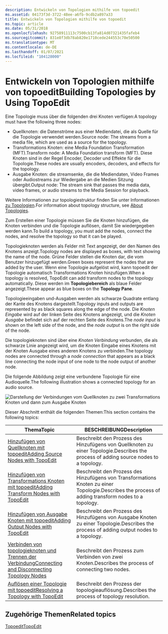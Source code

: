 ```yaml
---
description: Entwickeln von Topologien mithilfe von topoedit
ms.assetid: 04173f3d-3722-48ee-a6fb-9cdb2a897a33
title: Entwickeln von Topologien mithilfe von topoedit
ms.topic: article
ms.date: 05/31/2018
ms.openlocfilehash: 92758911113c7500cb13fa814d07321435fafeb4
ms.sourcegitcommit: 831e8f3db78ab820e1710cede244553c70e50500
ms.translationtype: MT
ms.contentlocale: de-DE
ms.lasthandoff: 01/07/2021
ms.locfileid: "104128000"
---
```

# <a name="building-topologies-by-using-topoedit"></a><span data-ttu-id="dd1f8-103">Entwickeln von Topologien mithilfe von topoedit</span><span class="sxs-lookup"><span data-stu-id="dd1f8-103">Building Topologies by Using TopoEdit</span></span>

<span data-ttu-id="dd1f8-104">Eine Topologie muss über die folgenden drei Knoten verfügen:</span><span class="sxs-lookup"><span data-stu-id="dd1f8-104">A topology must have the following three nodes:</span></span>

-   <span data-ttu-id="dd1f8-105">Quellknoten: die Datenströme aus einer Mediendatei, die als Quelle für die Topologie verwendet werden.</span><span class="sxs-lookup"><span data-stu-id="dd1f8-105">Source node: The streams from a media file, which are used as a source for the topology.</span></span>
-   <span data-ttu-id="dd1f8-106">Transformations Knoten: eine Media Foundation Transformation (MFT).</span><span class="sxs-lookup"><span data-stu-id="dd1f8-106">Transform node: A Media Foundation transform (MFT).</span></span> <span data-ttu-id="dd1f8-107">Diese Knoten sind in der Regel Encoder, Decoder und Effekte für die Topologie.</span><span class="sxs-lookup"><span data-stu-id="dd1f8-107">These nodes are usually encoders, decoders, and effects for the topology.</span></span>
-   <span data-ttu-id="dd1f8-108">Ausgabe Knoten: die streamsenke, die die Mediendaten, Video Frames oder Audiostreams zur Wiedergabe an die Medien Sitzung übergibt.</span><span class="sxs-lookup"><span data-stu-id="dd1f8-108">Output node: The stream sink that passes the media data, video frames, or audio streams to the Media Session for playback.</span></span>

<span data-ttu-id="dd1f8-109">Weitere Informationen zur topologiestruktur finden Sie unter Informationen [zu Topologien](about-topologies.md).</span><span class="sxs-lookup"><span data-stu-id="dd1f8-109">For information about topology structure, see [About Topologies](about-topologies.md).</span></span>

<span data-ttu-id="dd1f8-110">Zum Erstellen einer Topologie müssen Sie die Knoten hinzufügen, die Knoten verbinden und die Topologie auflösen, damit Sie wiedergegeben werden kann.</span><span class="sxs-lookup"><span data-stu-id="dd1f8-110">To build a topology, you must add the nodes, connect the nodes, and resolve the topology so that it can be played.</span></span>

<span data-ttu-id="dd1f8-111">Topologieknoten werden als Felder mit Text angezeigt, der den Namen des Knotens anzeigt.</span><span class="sxs-lookup"><span data-stu-id="dd1f8-111">Topology nodes are displayed as boxes, with text showing the name of the node.</span></span> <span data-ttu-id="dd1f8-112">Grüne Felder stellen die Knoten dar, die vom Benutzer hinzugefügt werden.</span><span class="sxs-lookup"><span data-stu-id="dd1f8-112">Green boxes represent the nodes that are added by the user.</span></span> <span data-ttu-id="dd1f8-113">Wenn eine Topologie aufgelöst wird, kann topoedit der Topologie automatisch Transformations Knoten hinzufügen.</span><span class="sxs-lookup"><span data-stu-id="dd1f8-113">When a topology is resolved, TopoEdit can add transform nodes to the topology automatically.</span></span> <span data-ttu-id="dd1f8-114">Diese werden im **Topologiebereich** als blaue Felder angezeigt.</span><span class="sxs-lookup"><span data-stu-id="dd1f8-114">These appear as blue boxes on the **Topology Pane**.</span></span>

<span data-ttu-id="dd1f8-115">Topologieeingaben und-Ausgaben werden als schwarze Quadrate entlang der Kante des Knotens dargestellt.</span><span class="sxs-lookup"><span data-stu-id="dd1f8-115">Topology inputs and outputs are represented by as black squares along the edge of the node.</span></span> <span data-ttu-id="dd1f8-116">Die *Knoten Eingabe* wird auf der linken Seite des Knotens angezeigt, und die *Knoten Ausgabe* befindet sich auf der rechten Seite des Knotens.</span><span class="sxs-lookup"><span data-stu-id="dd1f8-116">The *node input* is shown on the left side of the node, and the *node output* is on the right side of the node.</span></span>

<span data-ttu-id="dd1f8-117">Die topologieknoten sind über eine *Knoten Verbindung* verbunden, die als schwarze Linie angezeigt wird, um die Knoten Eingabe eines Knotens mit der Knoten Ausgabe eines anderen Knotens zu verbinden.</span><span class="sxs-lookup"><span data-stu-id="dd1f8-117">The topology nodes are connected through a *node connection* that appears as a black line connecting the node input of one node to the node output of another node.</span></span>

<span data-ttu-id="dd1f8-118">Die folgende Abbildung zeigt eine verbundene Topologie für eine Audioquelle.</span><span class="sxs-lookup"><span data-stu-id="dd1f8-118">The following illustration shows a connected topology for an audio source.</span></span>

![Darstellung der Verbindungen vom Quellknoten zu zwei Transformations Knoten und dann zum Ausgabe Knoten](images/e94b4cce-aa8a-497f-94c2-cc9dace17291.gif)

<span data-ttu-id="dd1f8-120">Dieser Abschnitt enthält die folgenden Themen:</span><span class="sxs-lookup"><span data-stu-id="dd1f8-120">This section contains the following topics:</span></span>



| <span data-ttu-id="dd1f8-121">Thema</span><span class="sxs-lookup"><span data-stu-id="dd1f8-121">Topic</span></span>                                                                                          | <span data-ttu-id="dd1f8-122">BESCHREIBUNG</span><span class="sxs-lookup"><span data-stu-id="dd1f8-122">Description</span></span>                                                    |
|------------------------------------------------------------------------------------------------|----------------------------------------------------------------|
| [<span data-ttu-id="dd1f8-123">Hinzufügen von Quellknoten mit topoedit</span><span class="sxs-lookup"><span data-stu-id="dd1f8-123">Adding Source Nodes with TopoEdit</span></span>](adding-source-nodes-with-topoedit.md)                     | <span data-ttu-id="dd1f8-124">Beschreibt den Prozess des Hinzufügens von Quellknoten zu einer Topologie.</span><span class="sxs-lookup"><span data-stu-id="dd1f8-124">Describes the process of adding source nodes to a topology.</span></span>    |
| [<span data-ttu-id="dd1f8-125">Hinzufügen von Transformations Knoten mit topoedit</span><span class="sxs-lookup"><span data-stu-id="dd1f8-125">Adding Transform Nodes with TopoEdit</span></span>](adding-transform-nodes-with-topoedit.md)               | <span data-ttu-id="dd1f8-126">Beschreibt den Prozess des Hinzufügens von Transformations Knoten zu einer Topologie.</span><span class="sxs-lookup"><span data-stu-id="dd1f8-126">Describes the process of adding transform nodes to a topology.</span></span> |
| [<span data-ttu-id="dd1f8-127">Hinzufügen von Ausgabe Knoten mit topoedit</span><span class="sxs-lookup"><span data-stu-id="dd1f8-127">Adding Output Nodes with TopoEdit</span></span>](adding-output-nodes-with-topoedit.md)                     | <span data-ttu-id="dd1f8-128">Beschreibt den Prozess des Hinzufügens von Ausgabe Knoten zu einer Topologie.</span><span class="sxs-lookup"><span data-stu-id="dd1f8-128">Describes the process of adding output nodes to a topology.</span></span>    |
| [<span data-ttu-id="dd1f8-129">Verbinden von topologieknoten und Trennen der Verbindung</span><span class="sxs-lookup"><span data-stu-id="dd1f8-129">Connecting and Disconnecting Topology Nodes</span></span>](connecting-and-disconnecting-topology-nodes.md) | <span data-ttu-id="dd1f8-130">Beschreibt den Prozess zum Verbinden von zwei Knoten.</span><span class="sxs-lookup"><span data-stu-id="dd1f8-130">Describes the process of connecting two nodes.</span></span>                 |
| [<span data-ttu-id="dd1f8-131">Auflösen einer Topologie mit topoedit</span><span class="sxs-lookup"><span data-stu-id="dd1f8-131">Resolving a Topology with TopoEdit</span></span>](resolving-a-topology-with-topoedit.md)                   | <span data-ttu-id="dd1f8-132">Beschreibt den Prozess der topologieauflösung.</span><span class="sxs-lookup"><span data-stu-id="dd1f8-132">Describes the process of topology resolution.</span></span>                  |



 

## <a name="related-topics"></a><span data-ttu-id="dd1f8-133">Zugehörige Themen</span><span class="sxs-lookup"><span data-stu-id="dd1f8-133">Related topics</span></span>

<dl> <dt>

[<span data-ttu-id="dd1f8-134">Topoedit</span><span class="sxs-lookup"><span data-stu-id="dd1f8-134">TopoEdit</span></span>](topoedit.md)
</dt> </dl>

 

 



